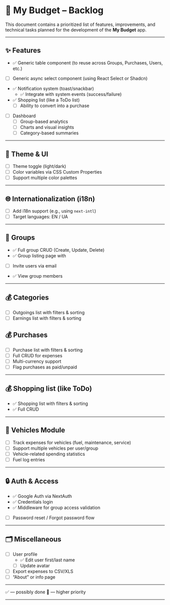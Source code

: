 # 📌 My Budget – Backlog

This document contains a prioritized list of features, improvements, and technical tasks planned for the development of the **My Budget** app.

---

## ✨ Features

- ✅ Generic table component (to reuse across Groups, Purchases, Users, etc.)
- [ ] Generic async select component (using React Select or Shadcn)
- ✅ Notification system (toast/snackbar)
  - ✅ Integrate with system events (success/failure)
- ✅ Shopping list (like a ToDo list)
  - [ ] Ability to convert into a purchase
- [ ] Dashboard
  - [ ] Group-based analytics
  - [ ] Charts and visual insights
  - [ ] Category-based summaries

---

## 🎨 Theme & UI

- [ ] Theme toggle (light/dark)
- [ ] Color variables via CSS Custom Properties
- [ ] Support multiple color palettes

---

## 🌐 Internationalization (i18n)

- [ ] Add i18n support (e.g., using `next-intl`)
- [ ] Target languages: EN / UA

---

## 👥 Groups

- ✅ Full group CRUD (Create, Update, Delete)
- ✅ Group listing page with
- [ ] Invite users via email
- ✅ View group members

---

## 💰 Categories

- [ ] Outgoings list with filters & sorting
- [ ] Earnings list with filters & sorting

## 💰 Purchases

- [ ] Purchase list with filters & sorting
- [ ] Full CRUD for expenses
- [ ] Multi-currency support
- [ ] Flag purchases as paid/unpaid

---

## 💰 Shopping list (like ToDo)

- ✅ Shopping list with filters & sorting
- ✅ Full CRUD

---

## 🚗 Vehicles Module

- [ ] Track expenses for vehicles (fuel, maintenance, service)
- [ ] Support multiple vehicles per user/group
- [ ] Vehicle-related spending statistics
- [ ] Fuel log entries

---

## 🔒 Auth & Access

- ✅ Google Auth via NextAuth
- ✅ Credentials login
- ✅ Middleware for group access validation
- [ ] Password reset / Forgot password flow

---

## 🗂️ Miscellaneous

- [ ] User profile
  - ✅ Edit user first/last name
  - [ ] Update avatar
- [ ] Export expenses to CSV/XLS
- [ ] “About” or info page

---

✅ — possibly done
📌 — higher priority

---
